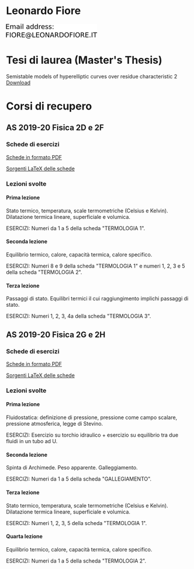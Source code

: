 # Leonardo Fiore

![](email.png)

# Tesi di laurea (Master's Thesis)
Semistable models of hyperelliptic curves over residue characteristic 2
[Download](Tesi.pdf ':ignore')


# Corsi di recupero

## AS 2019-20 Fisica 2D e 2F

### Schede di esercizi

[Schede in formato PDF](SchedeFisica-AS2021.pdf ':ignore')

[Sorgenti LaTeX delle schede](https://github.com/fiorellino/corsi-recupero-schede)

### Lezioni svolte

#### Prima lezione
Stato termico, temperatura, scale termometriche (Celsius e Kelvin). Dilatazione termica lineare, superficiale e volumica.

ESERCIZI: Numeri da 1 a 5 della scheda "TERMOLOGIA 1".

#### Seconda lezione
Equilibrio termico, calore, capacità termica, calore specifico. 

ESERCIZI: Numeri 8 e 9 della scheda "TERMOLOGIA 1" e numeri 1, 2, 3 e 5 della scheda "TERMOLOGIA 2".

#### Terza lezione
Passaggi di stato. Equilibri termici il cui raggiungimento implichi passaggi di stato. 

ESERCIZI: Numeri 1, 2, 3, 4a della scheda "TERMOLOGIA 3".






## AS 2019-20 Fisica 2G e 2H
### Schede di esercizi

[Schede in formato PDF](SchedeFisica-AS2021.pdf ':ignore')

[Sorgenti LaTeX delle schede](https://github.com/fiorellino/corsi-recupero-schede)

### Lezioni svolte
#### Prima lezione
Fluidostatica: definizione di pressione, pressione come campo scalare, pressione atmosferica, legge di Stevino.

ESERCIZI: Esercizio su torchio idraulico + esercizio su equilibrio tra due fluidi in un tubo ad U.

#### Seconda lezione
Spinta di Archimede. Peso apparente. Galleggiamento.

ESERCIZI: Numeri da 1 a 5 della scheda "GALLEGIAMENTO".

#### Terza lezione
Stato termico, temperatura, scale termometriche (Celsius e Kelvin).  Dilatazione termica lineare, superficiale e volumica.

ESERCIZI: Numeri 1, 2, 3, 5 della scheda "TERMOLOGIA 1".

#### Quarta lezione
Equilibrio termico, calore, capacità termica, calore specifico. 

ESERCIZI: Numeri da 1 a 5 della scheda "TERMOLOGIA 2".
